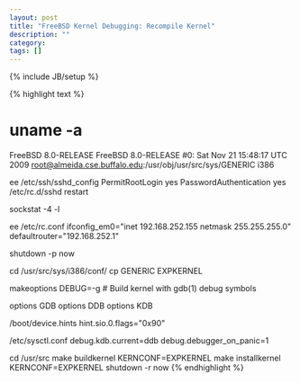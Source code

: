 ```yaml
---
layout: post
title: "FreeBSD Kernel Debugging: Recompile Kernel"
description: ""
category: 
tags: []
---
```

{% include JB/setup %}

{% highlight text %}
# uname -a
FreeBSD  8.0-RELEASE FreeBSD 8.0-RELEASE #0: Sat Nov 21 15:48:17 UTC 2009     root@almeida.cse.buffalo.edu:/usr/obj/usr/src/sys/GENERIC  i386

ee /etc/ssh/sshd_config
PermitRootLogin yes
PasswordAuthentication yes
/etc/rc.d/sshd restart

sockstat -4 -l

ee /etc/rc.conf
ifconfig_em0="inet 192.168.252.155 netmask 255.255.255.0"
defaultrouter="192.168.252.1"

shutdown -p now

cd /usr/src/sys/i386/conf/
cp GENERIC EXPKERNEL

makeoptions	DEBUG=-g		# Build kernel with gdb(1) debug symbols

options		GDB
options		DDB
options		KDB

/boot/device.hints
hint.sio.0.flags="0x90"

/etc/sysctl.conf
debug.kdb.current=ddb
debug.debugger_on_panic=1

cd /usr/src
make buildkernel KERNCONF=EXPKERNEL
make installkernel KERNCONF=EXPKERNEL
shutdown -r now
{% endhighlight %}
